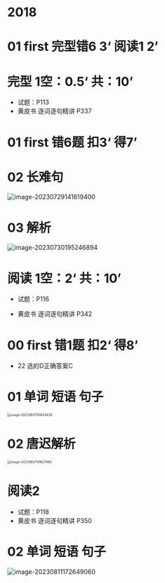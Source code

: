 # 2018



# 01 first  完型错6 3‘ 阅读1 2’



# 完型 1空：0.5‘ 共：10’  

* 试题：P113
* 黄皮书 逐词逐句精讲 P337



# 01 first  错6题 扣3‘ 得7’



# 02 长难句

![image-20230729141619400](https://cvp.oss-cn-shanghai.aliyuncs.com/picgo/202307291416607.png)

# 03 解析 

![image-20230730195246894](https://cvp.oss-cn-shanghai.aliyuncs.com/picgo/202307301952341.png)



# 阅读 1空：2‘ 共：10’  

* 试题：P116

* 黄皮书 逐词逐句精讲 P342

  



# 00 first  错1题 扣2‘ 得8’

* 22 选的D正确答案C



# 01 单词 短语 句子

<img src="https://cvp.oss-cn-shanghai.aliyuncs.com/picgo/202308071418593.png" alt="image-20230807141824429" style="zoom:50%;" />



# 02 唐迟解析

<img src="https://cvp.oss-cn-shanghai.aliyuncs.com/picgo/202308071416190.png" alt="image-20230807141627880" style="zoom:50%;" />



# 阅读2 

* 试题：P118
* 黄皮书 逐词逐句精讲 P350



# 02 单词 短语 句子

![image-20230811172649060](https://cvp.oss-cn-shanghai.aliyuncs.com/picgo/202308111726164.png)
